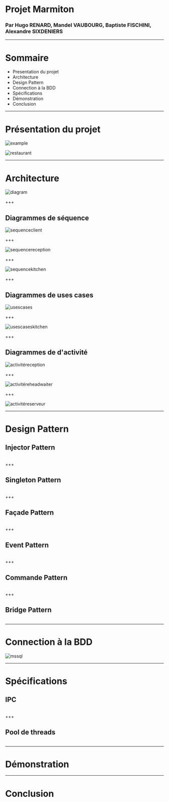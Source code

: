 # Projet Marmiton

### Par Hugo RENARD, Mandel VAUBOURG, Baptiste FISCHINI, Alexandre SIXDENIERS

---

# Sommaire

- Presentation du projet
- Architecture
- Design Pattern
- Connection à la BDD
- Spécifications
- Démonstration
- Conclusion

---

# Présentation du projet

![example](assets/img/example.jpg)

![restaurant](assets/img/restaurant.jpg)

---

# Architecture

![diagram](assets/img/diagram.png)

+++

## Diagrammes de séquence

![sequenceclient](assets/img/sequenceclient.png)

+++

![sequencereception](assets/img/sequencereception.png)

+++

![sequencekitchen](assets/img/sequencekitchen.png)

+++

## Diagrammes de uses cases

![usescases](assets/img/usescases.png)

+++

![usescaseskitchen](assets/img/usescaseskitchen.png)

+++

## Diagrammes de d'activité

![activitéreception](assets/img/activitereception.png)

+++

![activitéreheadwaiter](assets/img/activitereheadwaiter.png)

+++

![activitéreserveur](assets/img/activitereserveur.png)

---

# Design Pattern

## Injector Pattern

![]()

+++

## Singleton Pattern

![]()

+++

## Façade Pattern

![]()

+++

## Event Pattern

![]()

+++

## Commande Pattern

![]()

+++

## Bridge Pattern

![]()

---

# Connection à la BDD

![mssql](assets/img/mssql.png)

---

# Spécifications

## IPC

![]()

+++

## Pool de threads

![]()

---

# Démonstration

---

# Conclusion
